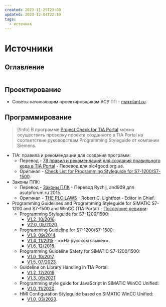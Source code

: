 ```yaml
---
created: 2023-11-25T23:00
updated: 2023-12-04T22:10
tags:
  - источник
---
```

# Источники

## Оглавление
```table-of-contents
```
## Проектирование

- Советы начинающим проектировщикам АСУ ТП - [maxplant.ru](https://www.maxplant.ru/article/pcs_advise.php).
## Программирование

> [!Info]
> В программе [Project Check for TIA Portal](https://support.industry.siemens.com/cs/document/109741418/project-check-for-tia-portal-check-against-programming-style-guides?dti=0&lc=en-ZM) можно осуществить проверку проекта созданного в TIA Portal на соответствие руководствам Programming Styleguide от компании Siemens.

- TIA: правила и рекомендации для создания программ:
	- Перевод - [78 правил и рекомендаций для создания правильного кода в TIA Portal](http://plc4good.org.ua/view_post.php?id=313) - Перевод для plc4good.org.ua.
	- Оригинал - [Check List for Programming Styleguide for S7-1200/S7-1500](https://cache.industry.siemens.com/dl/files/674/81318674/att_898628/v4/81318674_Programming_Styleguide_Checklist_DOC_v12_en.pdf).
- Законы ПЛК:
	- Перевод - [Законы ПЛК](http://asutpforum.ru/viewtopic.php?f=23&p=60271#p60271) - Перевод Ryzhij, and909 для asutpforum.ru 2015.
	- Оригинал - [THE PLC LAWS](https://drive.google.com/file/d/0B1pKBtddYKthZFhGdEJHM2VhcDA/view) - Robert C. Lightfoot ‐ Editor in Chief.
- Programming Guidelines and Programming Styleguide for SIMATIC S7-1200 and S7-1500 and WinCC (TIA Portal) - [Последние ревизии](http://www.siemens.com/simatic-programming-guideline):
	- Programming Styleguide for S7-1200/1500:
		- [V1.2, 10/2016](https://support.industry.siemens.com/cs/document/109478084/programming-styleguide-for-s7-1200-1500?dti=0&lc=en-BG).
		- [V2.0, 05/2020](https://cache.industry.siemens.com/dl/files/084/109478084/att_1022099/v1/81318674_Programming_Styleguide_DOC_v20_en.pdf).
	- Programming Guideline for S7-1200/S7-1500:
		- [V1.3, 09/2014](http://public.eandm.com/Public_Docs/Programming_v13.pdf).
		- [V1.4, 11/2015](https://assets.new.siemens.com/siemens/assets/api/uuid:6f74436a53942bf8f1c7b6ed34d2ae72e92ed8a8/programming-guideline-v14-rus.pdf) - ==На русском языке==.
		- [V1.6, 12/2018](https://support.industry.siemens.com/cs/document/90885040/programming-guideline-for-s7-1200-s7-1500?lc=en-bg "Entry ID 90885040").
	- Programming Guideline Safety for SIMATIC S7-1200/1500:
		- [V1.0, 10/2017](https://www.awc-inc.com//wp-content/uploads/2020/06/109750255_Programming-Guideline-Safety_DOC_V10_en.pdf).
		- [V1.5, 07/2023](https://cache.industry.siemens.com/dl/files/255/109750255/att_1150169/v1/109750255_Programming-Guideline-Safety_DOC_V1_5_en.pdf).
	- Guideline on Library Handling in TIA Portal:
		- [V1.2, 12/2019](https://cache.industry.siemens.com/dl/files/503/109747503/att_1010313/v1/109747503_Library_Guideline_DOC_v12_en.pdf).
		- [V1.3, 09/2021](https://cache.industry.siemens.com/dl/files/503/109747503/att_1080187/v1/109747503_Library_Guideline_DOC_v13_en.pdf).
	- Programming style guide for JavaScript in SIMATIC WinCC Unified:
		- [V1.0, 11/2020](https://cache.industry.siemens.com/dl/files/536/109758536/att_1039339/v2/109758536_Unified_JS_Styleguide_V10_en.pdf).
	- HMI Configuration Styleguide based on SIMATIC WinCC Unified:
		- [V1.0, 03/2023](https://support.industry.siemens.com/cs/attachments/81318674/81318674_HMI_Styleguide_DOC_v10_en.pdf).
